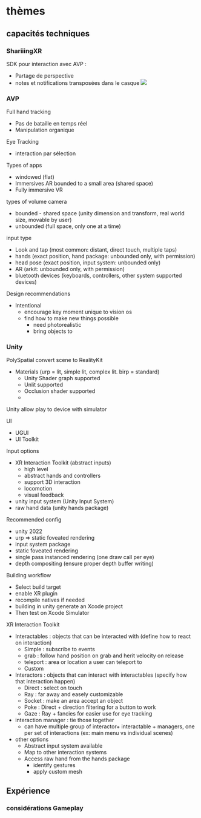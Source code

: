 # thèmes
## capacités techniques

### ShariiingXR

SDK pour interaction avec AVP :
- Partage de perspective
- notes et notifications transposées dans le casque
![](Pasted%20image%2020241211103951.png)

### AVP
Full hand tracking 
- Pas de bataille en temps réel
- Manipulation organique

Eye Tracking
- interaction par sélection

Types of apps
- windowed (flat)
- Immersives AR bounded to a small area (shared space)
- Fully immersive VR 

types of volume camera
- bounded - shared space (unity dimension and transform, real world size, movable by user)
- unbounded (full space, only one at a time)

input type
- Look and tap (most common: distant, direct touch, multiple taps)
- hands (exact position, hand package: unbounded only, with permission)
- head pose (exact position, input system: unbounded only)
- AR (arkit: unbounded only, with permission)
- bluetooth devices (keyboards, controllers, other system supported devices)

Design recommendations
- Intentional
	- encourage key moment unique to vision os
	- find how to make new things possible 
		- need photorealistic
		- bring objects to 
### Unity
PolySpatial convert scene to RealityKit
- Materials (urp  = lit, simple lit, complex lit. birp = standard)
	- Unity Shader graph supported
	- Unlit supported
	- Occlusion shader supported
	- 
Unity allow play to device with simulator

UI
- UGUI
- UI Toolkit

Input options
- XR Interaction Toolkit (abstract inputs)
	- high level
	- abstract hands and controllers
	- support 3D interaction
	- locomotion
	- visual feedback
- unity input system (Unity Input System)
- raw hand data (unity hands package)


Recommended config 
- unity 2022
- urp ⇒ static foveated rendering
- input system package
- static foveated rendering
- single pass instanced rendering (one draw call per eye)
- depth compositing (ensure proper depth buffer writing)

Building workflow
- Select build target
- enable XR plugin
- recompile natives if needed
- building in unity generate an Xcode project
- Then test on Xcode Simulator

XR Interaction Toolkit
- Interactables : objects that can be interacted with (define how to react on interaction)
	- Simple : subscribe to events
	- grab : follow hand position on grab and herit velocity on release
	- teleport : area or location a user can teleport to
	- Custom
- Interactors : objects that can interact with interactables (specify how that interaction happen)
	- Direct : select on touch
	- Ray : far away and easely customizable
	- Socket : make an area accept an object
	- Poke : Direct + direction filtering for a button to work
	- Gaze : Ray + fancies for easier use for eye tracking
- interaction manager : tie those together
	- can have multiple group of interactor+  interactable + managers, one per set of interactions (ex: main menu vs individual scenes)
- other options
	- Abstract input system available
	- Map to other interaction systems
	- Access raw hand from the hands package
		- identify gestures
		- apply custom mesh 
## Expérience

### considérations Gameplay


